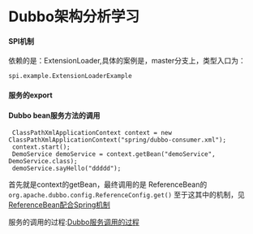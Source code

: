 # Dubbo架构分析学习

#### SPI机制

依赖的是：ExtensionLoader,具体的案例是，master分支上，类型入口为：

~~~
spi.example.ExtensionLoaderExample
~~~

#### 服务的export


#### Dubbo bean服务方法的调用

~~~
 ClassPathXmlApplicationContext context = new ClassPathXmlApplicationContext("spring/dubbo-consumer.xml");
 context.start();
 DemoService demoService = context.getBean("demoService", DemoService.class);
 demoService.sayHello("ddddd");
~~~

首先就是context的getBean，最终调用的是 ReferenceBean的``` org.apache.dubbo.config.ReferenceConfig.get() ```
至于这其中的机制，见[ReferenceBean配合Spring机制](./ReferenceBean配合Spring机制.md)

服务的调用的过程:[Dubbo服务调用的过程](./Dubbo服务调用的过程.md)



